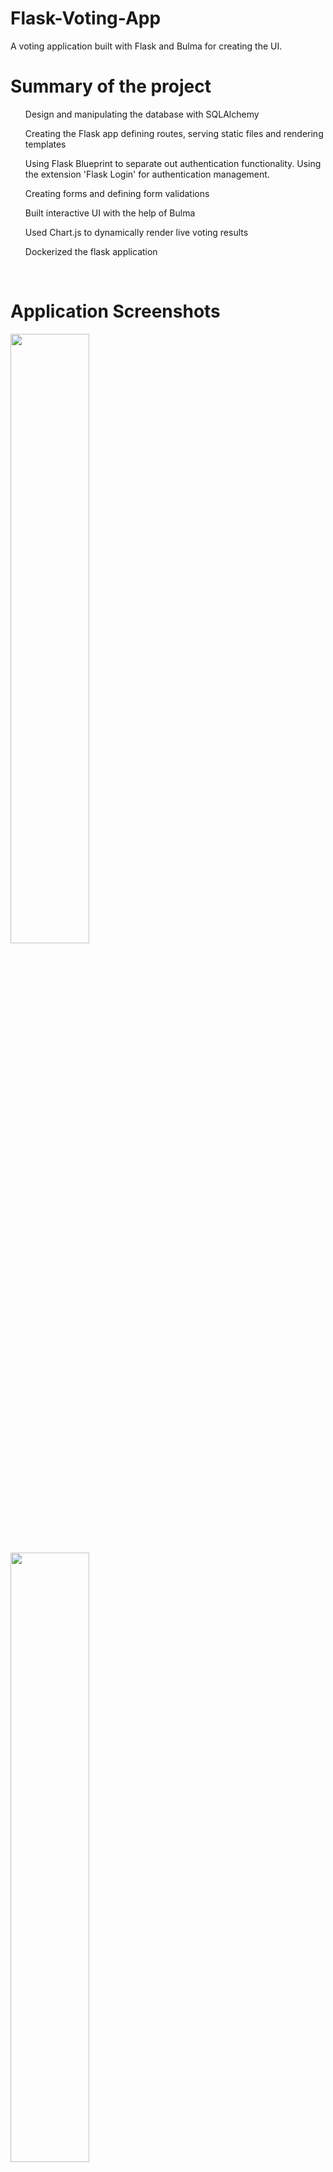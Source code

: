 # Flask-Voting-App
A voting application built with Flask and Bulma for creating the UI. 
<br>
<h1> Summary of the project </h1>
<ul>Design and manipulating the database with SQLAlchemy</ul>
<ul>Creating the Flask app defining routes, serving static files and rendering templates</ul>
<ul>Using Flask Blueprint to separate out authentication functionality. Using the extension 'Flask Login' for authentication management.</ul>
<ul>Creating forms and defining form validations</ul>
<ul>Built interactive UI with the help of Bulma</ul>
<ul>Used Chart.js to dynamically render live voting results</ul>
<ul>Dockerized the flask application</ul>
<br>
<h1>Application Screenshots</h1>
<img src="https://github.com/joicejoseph3198/Flask-Voting-App/blob/master/app/static/screenshots/Screenshot%202022-03-25%20at%2018-42-19%20Flask%20Vote%20App.png" width=50% height=50%>
<img src="https://github.com/joicejoseph3198/Flask-Voting-App/blob/master/app/static/screenshots/Screenshot%202022-03-25%20at%2018-42-19%20Flask%20Vote%20App1.png" width=50% height=50%>
<img src="https://github.com/joicejoseph3198/Flask-Voting-App/blob/master/app/static/screenshots/Screenshot%202022-03-25%20at%2018-45-59%20Flask%20Vote%20App.png" width=50% height=50%>
<img src="https://github.com/joicejoseph3198/Flask-Voting-App/blob/master/app/static/screenshots/Screenshot%202022-03-25%20at%2018-50-00%20Flask%20Vote%20App.png" width=50% height=50%>
<img src="https://github.com/joicejoseph3198/Flask-Voting-App/blob/master/app/static/screenshots/Screenshot%202022-03-25%20at%2018-54-49%20Flask%20Vote%20App.png" width=50% height=50%>
<img src="https://github.com/joicejoseph3198/Flask-Voting-App/blob/master/app/static/screenshots/Screenshot%202022-03-25%20at%2018-55-27%20Flask%20Vote%20App.png" width=50% height=50%>
<img src="https://github.com/joicejoseph3198/Flask-Voting-App/blob/master/app/static/screenshots/Screenshot%202022-03-25%20at%2018-56-01%20Flask%20Vote%20App.png" width=50% height=50%>
